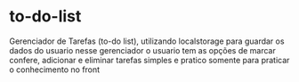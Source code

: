 # to-do-list
 Gerenciador de Tarefas (to-do list), utilizando localstorage para guardar os dados do usuario
 nesse gerenciador o usuario tem as opções de marcar confere, adicionar e eliminar tarefas 
 simples e pratico somente para praticar o conhecimento no front
